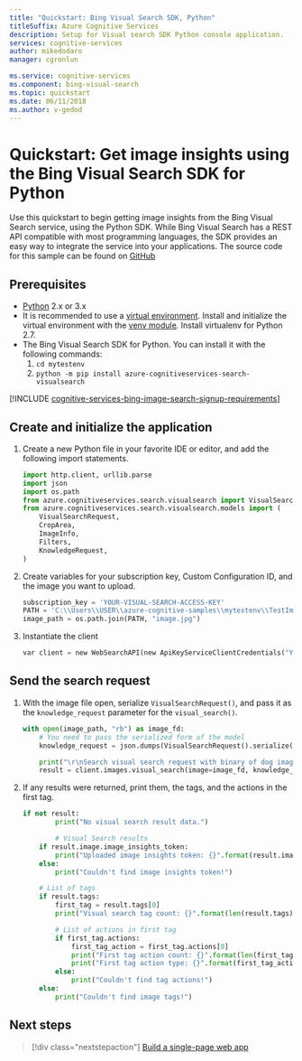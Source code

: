 ```yaml
---
title: "Quickstart: Bing Visual Search SDK, Python"
titleSuffix: Azure Cognitive Services
description: Setup for Visual search SDK Python console application.
services: cognitive-services
author: mikedodaro
manager: cgronlun

ms.service: cognitive-services
ms.component: bing-visual-search
ms.topic: quickstart
ms.date: 06/11/2018
ms.author: v-gedod
---
```


# Quickstart: Get image insights using the Bing Visual Search SDK for Python

Use this quickstart to begin getting image insights from the Bing Visual Search service, using the Python SDK. While Bing Visual Search has a REST API compatible with most programming languages, the SDK provides an easy way to integrate the service into your applications. The source code for this sample can be found on [GitHub](https://github.com/Azure-Samples/cognitive-services-python-sdk-samples/blob/master/samples/search/visual_search_samples.py) 

## Prerequisites

* [Python](https://www.python.org/) 2.x or 3.x
* It is recommended to use a [virtual environment](https://docs.python.org/3/tutorial/venv.html). Install and initialize the virtual environment with the [venv module](https://pypi.python.org/pypi/virtualenv). Install virtualenv for Python 2.7.
* The Bing Visual Search SDK for Python. You can install it with the following commands:
    1. `cd mytestenv`
    2. `python -m pip install azure-cognitiveservices-search-visualsearch`



[!INCLUDE [cognitive-services-bing-image-search-signup-requirements](../../../includes/cognitive-services-bing-image-search-signup-requirements.md)]


## Create and initialize the application

1. Create a new Python file in your favorite IDE or editor, and add the following import statements. 

    ```python
    import http.client, urllib.parse
    import json
    import os.path
    from azure.cognitiveservices.search.visualsearch import VisualSearchAPI
    from azure.cognitiveservices.search.visualsearch.models import (
        VisualSearchRequest,
        CropArea,
        ImageInfo,
        Filters,
        KnowledgeRequest,
    )
    ```
2. Create variables for your subscription key, Custom Configuration ID, and the image you want to upload. 
    
    ```python
    subscription_key = 'YOUR-VISUAL-SEARCH-ACCESS-KEY'
    PATH = 'C:\\Users\\USER\\azure-cognitive-samples\\mytestenv\\TestImages\\'
    image_path = os.path.join(PATH, "image.jpg")
    
    ```

3. Instantiate the client

    ```python
    var client = new WebSearchAPI(new ApiKeyServiceClientCredentials("YOUR-ACCESS-KEY"))
    ```

## Send the search request

1. With the image file open, serialize `VisualSearchRequest()`, and pass it as the `knowledge_request` parameter for the `visual_search()`.

    ```python
    with open(image_path, "rb") as image_fd:
        # You need to pass the serialized form of the model
        knowledge_request = json.dumps(VisualSearchRequest().serialize())
    
        print("\r\nSearch visual search request with binary of dog image")
        result = client.images.visual_search(image=image_fd, knowledge_request=knowledge_request)
    ```

2. If any results were returned, print them, the tags, and the actions in the first tag.

    ```python
    if not result:
            print("No visual search result data.")
    
            # Visual Search results
        if result.image.image_insights_token:
            print("Uploaded image insights token: {}".format(result.image.image_insights_token))
        else:
            print("Couldn't find image insights token!")
    
        # List of tags
        if result.tags:
            first_tag = result.tags[0]
            print("Visual search tag count: {}".format(len(result.tags)))
    
            # List of actions in first tag
            if first_tag.actions:
                first_tag_action = first_tag.actions[0]
                print("First tag action count: {}".format(len(first_tag.actions)))
                print("First tag action type: {}".format(first_tag_action.action_type))
            else:
                print("Couldn't find tag actions!")
        else:
            print("Couldn't find image tags!")
    ```

## Next steps

> [!div class="nextstepaction"]
> [Build a single-page web app](tutorial-bing-visual-search-single-page-app.md)